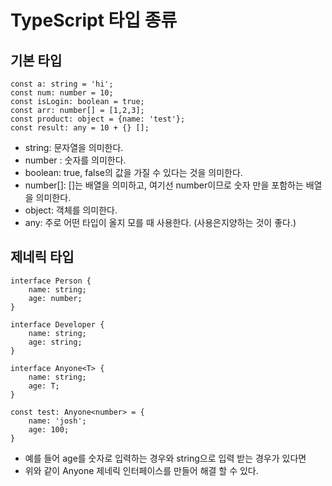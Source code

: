 # TypeScript 타입 종류

## 기본 타입

```tsx
const a: string = 'hi';
const num: number = 10;
const isLogin: boolean = true;
const arr: number[] = [1,2,3];
const product: object = {name: 'test'};
const result: any = 10 + {} [];
```

* string: 문자열을 의미한다.
* number : 숫자를 의미한다.
* boolean: true, false의 값을 가질 수 있다는 것을 의미한다.
* number\[]: \[]는 배열을 의미하고, 여기선 number이므로 숫자 만을 포함하는 배열을 의미한다.
* object: 객체를 의미한다.
* any: 주로 어떤 타입이 올지 모를 때 사용한다. (사용은지양하는 것이 좋다.)



## 제네릭 타입

```tsx
interface Person {
    name: string;
    age: number;
}

interface Developer {
    name: string;
    age: string;
}

interface Anyone<T> {
    name: string;
    age: T;
}

const test: Anyone<number> = {
    name: 'josh';
    age: 100;
}
```

* 예를 들어 age를 숫자로 입력하는 경우와 string으로 입력 받는 경우가 있다면
* 위와 같이 Anyone 제네릭 인터페이스를 만들어 해결 할 수 있다.
